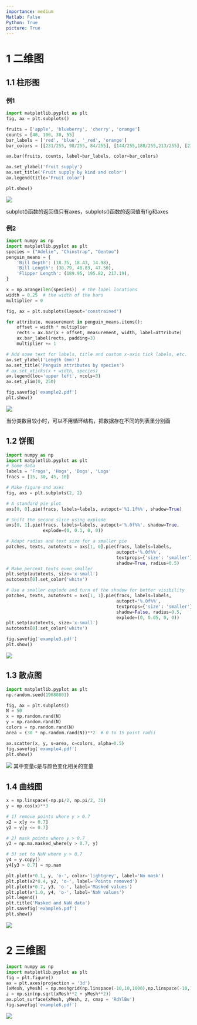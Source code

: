 ```yaml
---
importance: medium
Matlab: False
Python: True
picture: True
---
```

# 1 二维图
## 1.1 柱形图
### 例1

```python
import matplotlib.pyplot as plt
fig, ax = plt.subplots()

fruits = ['apple', 'blueberry', 'cherry', 'orange']
counts = [40, 100, 30, 55]
bar_labels = ['red', 'blue', '_red', 'orange']
bar_colors = [[231/255, 98/255, 84/255], [144/255,188/255,213/255], [231/255, 98/255, 84/255], [239/255, 138/255, 71/255]]

ax.bar(fruits, counts, label=bar_labels, color=bar_colors)

ax.set_ylabel('fruit supply')
ax.set_title('Fruit supply by kind and color')
ax.legend(title='Fruit color')

plt.show()

```

![](https://obsdian-img-1319433252.cos.ap-shanghai.myqcloud.com/example1.png)

subplot()函数的返回值只有axes，subplots()函数的返回值有fig和axes
### 例2
```python
import numpy as np
import matplotlib.pyplot as plt
species = ("Adelie", "Chinstrap", "Gentoo")
penguin_means = {
    'Bill Depth': (18.35, 18.43, 14.98),
    'Bill Length': (38.79, 48.83, 47.50),
    'Flipper Length': (189.95, 195.82, 217.19),
}

x = np.arange(len(species))  # the label locations
width = 0.25  # the width of the bars
multiplier = 0

fig, ax = plt.subplots(layout='constrained')

for attribute, measurement in penguin_means.items():
    offset = width * multiplier
    rects = ax.bar(x + offset, measurement, width, label=attribute)
    ax.bar_label(rects, padding=3)
    multiplier += 1

# Add some text for labels, title and custom x-axis tick labels, etc.
ax.set_ylabel('Length (mm)')
ax.set_title('Penguin attributes by species')
# ax.set_xticks(x + width, species)
ax.legend(loc='upper left', ncols=3)
ax.set_ylim(0, 250)

fig.savefig('example2.pdf')
plt.show()

```
![](https://obsdian-img-1319433252.cos.ap-shanghai.myqcloud.com/example2.png)

当分类数目较小时，可以不用循环结构，把数据存在不同的列表里分别画
## 1.2 饼图

```python
import numpy as np
import matplotlib.pyplot as plt
# Some data
labels = 'Frogs', 'Hogs', 'Dogs', 'Logs'
fracs = [15, 30, 45, 10]

# Make figure and axes
fig, axs = plt.subplots(2, 2)

# A standard pie plot
axs[0, 0].pie(fracs, labels=labels, autopct='%1.1f%%', shadow=True)

# Shift the second slice using explode
axs[0, 1].pie(fracs, labels=labels, autopct='%.0f%%', shadow=True,
              explode=(0, 0.1, 0, 0))

# Adapt radius and text size for a smaller pie
patches, texts, autotexts = axs[1, 0].pie(fracs, labels=labels,
                                          autopct='%.0f%%',
                                          textprops={'size': 'smaller'},
                                          shadow=True, radius=0.5)
# Make percent texts even smaller
plt.setp(autotexts, size='x-small')
autotexts[0].set_color('white')

# Use a smaller explode and turn of the shadow for better visibility
patches, texts, autotexts = axs[1, 1].pie(fracs, labels=labels,
                                          autopct='%.0f%%',
                                          textprops={'size': 'smaller'},
                                          shadow=False, radius=0.5,
                                          explode=(0, 0.05, 0, 0))
plt.setp(autotexts, size='x-small')
autotexts[0].set_color('white')

fig.savefig('example3.pdf')
plt.show()
```
![](https://obsdian-img-1319433252.cos.ap-shanghai.myqcloud.com/example3.png)
## 1.3 散点图
```python
import matplotlib.pyplot as plt
np.random.seed(19680801)

fig, ax = plt.subplots()
N = 50
x = np.random.rand(N)
y = np.random.rand(N)
colors = np.random.rand(N)
area = (30 * np.random.rand(N))**2  # 0 to 15 point radii

ax.scatter(x, y, s=area, c=colors, alpha=0.5)
fig.savefig('example4.pdf')
plt.show()
```
![](https://obsdian-img-1319433252.cos.ap-shanghai.myqcloud.com/example4.png)
其中变量c是与颜色变化相关的变量
## 1.4 曲线图
```python
x = np.linspace(-np.pi/2, np.pi/2, 31)
y = np.cos(x)**3

# 1) remove points where y > 0.7
x2 = x[y <= 0.7]
y2 = y[y <= 0.7]

# 2) mask points where y > 0.7
y3 = np.ma.masked_where(y > 0.7, y)

# 3) set to NaN where y > 0.7
y4 = y.copy()
y4[y3 > 0.7] = np.nan

plt.plot(x*0.1, y, 'o-', color='lightgrey', label='No mask')
plt.plot(x2*0.4, y2, 'o-', label='Points removed')
plt.plot(x*0.7, y3, 'o-', label='Masked values')
plt.plot(x*1.0, y4, 'o-', label='NaN values')
plt.legend()
plt.title('Masked and NaN data')
plt.savefig('example5.pdf')
plt.show()
```
![](https://obsdian-img-1319433252.cos.ap-shanghai.myqcloud.com/example5.png)

# 2 三维图

```python
import numpy as np
import matplotlib.pyplot as plt
fig = plt.figure()
ax = plt.axes(projection = '3d')
[xMesh, yMesh] = np.meshgrid(np.linspace(-10,10,1000),np.linspace(-10,10,1000))
z = np.sin(np.sqrt(xMesh**2 + yMesh**2))
ax.plot_surface(xMesh, yMesh, z, cmap = 'RdYlBu')
fig.savefig('example6.pdf')
```
![](https://obsdian-img-1319433252.cos.ap-shanghai.myqcloud.com/example6.png)